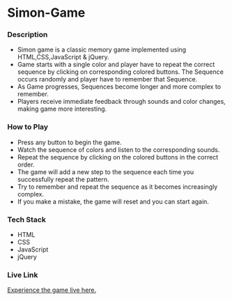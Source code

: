 # Simon-Game

### Description
* Simon game is a classic memory game implemented using HTML,CSS,JavaScript & jQuery.
* Game starts with a single color and player have to repeat the correct sequence by clicking on corresponding colored buttons. The Sequence occurs randomly and player have to remember that Sequence.
* As Game progresses, Sequences become longer and more complex to remember.
* Players receive immediate feedback through sounds and color changes, making game more interesting.

### How to Play
* Press any button to begin the game.
* Watch the sequence of colors and listen to the corresponding sounds.
* Repeat the sequence by clicking on the colored buttons in the correct order.
* The game will add a new step to the sequence each time you successfully repeat the pattern.
* Try to remember and repeat the sequence as it becomes increasingly complex.
* If you make a mistake, the game will reset and you can start again.

### Tech Stack
* HTML
* CSS
* JavaScript
* jQuery

### Live Link
[Experience the game live here.](https://simon-game-mu-mocha.vercel.app/)
